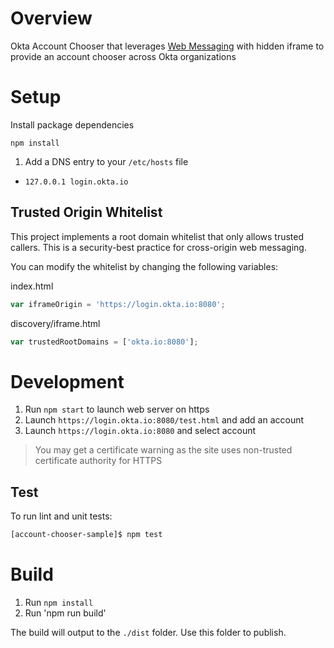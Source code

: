 # Overview

Okta Account Chooser that leverages [Web Messaging](https://html.spec.whatwg.org/multipage/comms.html#web-messaging) with hidden iframe to provide an account chooser across Okta organizations

# Setup

Install package dependencies

`npm install`

1. Add a DNS entry to your `/etc/hosts` file
- `127.0.0.1 login.okta.io`

## Trusted Origin Whitelist

This project implements a root domain whitelist that only allows trusted callers.  This is a security-best practice for cross-origin web messaging.

You can modify the whitelist by changing the following variables:

index.html

```js
var iframeOrigin = 'https://login.okta.io:8080';
```

discovery/iframe.html

```js
var trustedRootDomains = ['okta.io:8080'];
```

# Development

1. Run `npm start` to launch web server on https
1. Launch `https://login.okta.io:8080/test.html` and add an account
2. Launch `https://login.okta.io:8080` and select account

> You may get a certificate warning as the site uses non-trusted certificate authority for HTTPS

## Test

To run lint and unit tests:

```bash
[account-chooser-sample]$ npm test
```

# Build

1. Run `npm install`
2. Run 'npm run build'

The build will output to the `./dist` folder.  Use this folder to publish.
